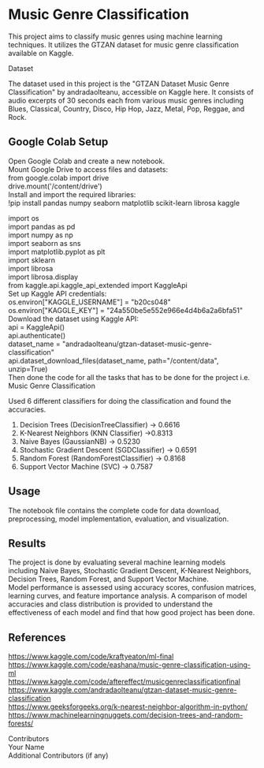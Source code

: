 # Music Genre Classification
This project aims to classify music genres using machine learning techniques. It utilizes the GTZAN dataset for music genre classification available on Kaggle.

Dataset

The dataset used in this project is the "GTZAN Dataset Music Genre Classification" by andradaolteanu, accessible on Kaggle here. It consists of audio excerpts of 30 seconds each from various music genres including Blues, Classical, Country, Disco, Hip Hop, Jazz, Metal, Pop, Reggae, and Rock.

## Google Colab Setup

Open Google Colab and create a new notebook. <br/>
Mount Google Drive to access files and datasets: <br/>
   from google.colab import drive <br/>
   drive.mount('/content/drive') <br/>
Install and import the required libraries: <br/>
!pip install pandas numpy seaborn matplotlib scikit-learn librosa kaggle <br/>

import os <br/>
import pandas as pd <br/>
import numpy as np <br/>
import seaborn as sns <br/>
import matplotlib.pyplot as plt <br/>
import sklearn <br/>
import librosa <br/>
import librosa.display <br/>
from kaggle.api.kaggle_api_extended import KaggleApi <br/>
Set up Kaggle API credentials: <br/>
os.environ["KAGGLE_USERNAME"] = "b20cs048" <br/>
os.environ["KAGGLE_KEY"] = "24a550be5e552e966e4d4b6a2a6bfa51" <br/>
Download the dataset using Kaggle API: <br/>
api = KaggleApi() <br/>
api.authenticate() <br/>
dataset_name = "andradaolteanu/gtzan-dataset-music-genre-classification" <br/>
api.dataset_download_files(dataset_name, path="/content/data", unzip=True) <br/>
Then done the code for all the tasks that has to be done for the project i.e. Music Genre Classification <br/>

Used 6 different classifiers for doing the classification and found the accuracies. <br/>

1. Decision Trees (DecisionTreeClassifier) -> 0.6616
2. K-Nearest Neighbors (KNN Classifier) ->0.8313
3. Naive Bayes (GaussianNB) -> 0.5230
4. Stochastic Gradient Descent (SGDClassifier) -> 0.6591
5. Random Forest (RandomForestClassifier) -> 0.8168
6. Support Vector Machine (SVC) -> 0.7587
   
## Usage
The notebook file contains the complete code for data download, preprocessing, model implementation, evaluation, and visualization.

## Results
The project is done by evaluating several machine learning models including Naive Bayes, Stochastic Gradient Descent, K-Nearest Neighbors, Decision Trees, Random Forest, and Support Vector Machine. <br/>
Model performance is assessed using accuracy scores, confusion matrices, learning curves, and feature importance analysis.
A comparison of model accuracies and class distribution is provided to understand the effectiveness of each model and find that how good project has been done. <br/>

## References
https://www.kaggle.com/code/kraftyeaton/ml-final <br/>
https://www.kaggle.com/code/eashana/music-genre-classification-using-ml <br/>
https://www.kaggle.com/code/aftereffect/musicgenreclassificationfinal <br/>
https://www.kaggle.com/andradaolteanu/gtzan-dataset-music-genre-classification <br/>
https://www.geeksforgeeks.org/k-nearest-neighbor-algorithm-in-python/ <br/>
https://www.machinelearningnuggets.com/decision-trees-and-random-forests/ <br/>

Contributors <br/>
Your Name <br/>
Additional Contributors (if any) <br/>
 

